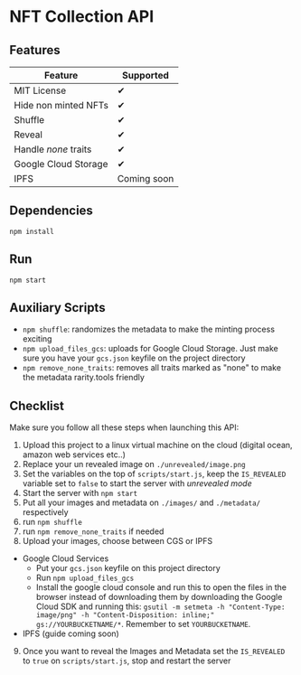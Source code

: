 # NFT Collection API

## Features

| Feature | Supported |
|----------|------------ |
| MIT License | ✔ |
| Hide non minted NFTs | ✔ |
| Shuffle | ✔ |
| Reveal | ✔ |
| Handle _none_ traits | ✔ |
| Google Cloud Storage | ✔ |
| IPFS | Coming soon |

## Dependencies

```
npm install
```

## Run

```
npm start
```

## Auxiliary Scripts

* `npm shuffle`: randomizes the metadata to make the minting process exciting
* `npm upload_files_gcs`: uploads for Google Cloud Storage. Just make sure you have your `gcs.json` keyfile on the project directory
* `npm remove_none_traits`: removes all traits marked as "none" to make the metadata rarity.tools friendly


## Checklist

Make sure you follow all these steps when launching this API:

1. Upload this project to a linux virtual machine on the cloud (digital ocean, amazon web services etc..)
2. Replace your un revealed image on `./unrevealed/image.png`
3. Set the variables on the top of `scripts/start.js`, keep the `IS_REVEALED` variable set to `false` to start the server with _unrevealed mode_
4. Start the server with `npm start`
5. Put all your images and metadata on `./images/` and `./metadata/` respectively
6. run `npm shuffle`
7. run `npm remove_none_traits` if needed
8. Upload your images, choose between CGS or IPFS
  * Google Cloud Services
    * Put your `gcs.json` keyfile on this project directory
    * Run `npm upload_files_gcs`
    * Install the google cloud console and run this to open the files in the browser instead of downloading them by downloading the Google Cloud SDK and running this: `gsutil -m setmeta -h "Content-Type: image/png" -h "Content-Disposition: inline;" gs://YOURBUCKETNAME/*`. Remember to set `YOURBUCKETNAME`.
  * IPFS (guide coming soon)
9. Once you want to reveal the Images and Metadata set the `IS_REVEALED` to `true` on `scripts/start.js`, stop and restart the server